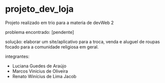# projeto_dev_loja
Projeto realizado em trio para a materia de devWeb 2

problema encontrado: [pendente]

solução: elaborar um site/aplicativo para a troca, venda e aluguel de roupas focado para a comunidade religiosa em geral.

integrantes: 
- Luciana Guedes de Araújo
- Marcos Vinicius de Oliveira
- Renato Winícius de Lima Jacob

